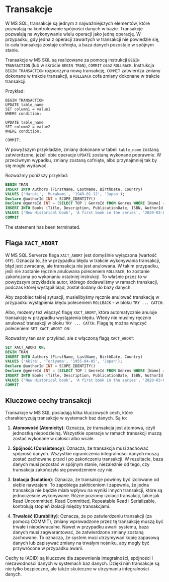 # Transakcje

W MS SQL, transakcje są jednym z najważniejszych elementów, które pozwalają na kontrolowanie spójności danych w bazie. Transakcje pozwalają na wykonywanie wielu operacji jako jedną operację. W przypadku, gdy jedna z operacji zawartych w transakcji nie powiedzie się, to cała transakcja zostaje cofnięta, a baza danych pozostaje w spójnym stanie.

Transakcje w MS SQL są realizowane za pomocą instrukcji `BEGIN TRANSACTION` (lub w skrócie `BEGIN TRAN`), `COMMIT` oraz `ROLLBACK`. Instrukcja `BEGIN TRANSACTION` rozpoczyna nową transakcję, `COMMIT` zatwierdza zmiany dokonane w trakcie transakcji, a `ROLLBACK` cofa zmiany dokonane w trakcie transakcji.

Przykład:

```
BEGIN TRANSACTION
UPDATE table_name
SET column1 = value1
WHERE condition;

UPDATE table_name
SET column2 = value2
WHERE condition;

COMMIT;

```

W powyższym przykładzie, zmiany dokonane w tabeli `table_name` zostaną zatwierdzone, jeżeli obie operacje `UPDATE` zostaną wykonane poprawnie. W przeciwnym wypadku, zmiany zostaną cofnięte, albo przynajmniej tak by się mogło wydawać.

Rozważmy poniższy przykład:


```sql
BEGIN TRAN
INSERT INTO Authors (FirstName, LastName, BirthDate, Country)
VALUES ('Haruki', 'Murakami', '1949-01-12', 'Japan');
Declare @authorId INT = SCOPE_IDENTITY()
Declare @genreId INT = (SELECT TOP 1 GenreId FROM Genres WHERE [Name] = 'Historical') -- NULL
INSERT INTO Books (Title, Description, PublicationDate, ISBN, AuthorId, GenreId)
VALUES ('New Historical book', 'A first book in the series', '2020-03-03', '95532123423', @authorId, @genreId) -- Dla @genreId NULL wystąpi błąd
COMMIT
```

The statement has been terminated.



## Flaga `XACT_ABORT`



W MS SQL Serverze flaga `XACT_ABORT` jest domyślnie wyłączona (wartość `OFF`). Oznacza to, że w przypadku błędu w trakcie wykonywania transakcji, błąd jest zwracany, ale transakcja nie jest anulowana. W takim przypadku, jeśli nie zostanie ręcznie anulowana poleceniem `ROLLBACK`, to zostanie zakończona po wykonaniu ostatniej instrukcji. To właśnie przez to w powyższym przykładzie autor, którego dodawaliśmy w ramach transkacji, podczas której wystąpił błąd, został dodany do bazy danych.



Aby zapobiec takiej sytuacji, musielibyśmy ręcznie anulować transkację w przypadku wystąpienia błędu poleceniem `ROLLBACK` - w bloku `TRY ... CATCH`:



Albo, możemy też włączyć flagę `XACT_ABORT`, która automatycznie anuluje transakcję w przypadku wystąpienia błędu. Wtedy nie musimy ręcznie anulować transakcji w bloku `TRY ... CATCH`. Flagę tę można włączyć poleceniem `SET XACT_ABORT ON`:



Rozważmy ten sam przykład, ale z włączoną flagą `XACT_ABORT`:




```sql
SET XACT_ABORT ON;
BEGIN TRAN
INSERT INTO Authors (FirstName, LastName, BirthDate, Country)
VALUES ('Akira', 'Toriyama', '1955-04-05', 'Japan');
Declare @authorId INT = SCOPE_IDENTITY()
Declare @genreId INT = (SELECT TOP 1 GenreId FROM Genres WHERE [Name] = 'Historical') -- NULL
INSERT INTO Books (Title, Description, PublicationDate, ISBN, AuthorId, GenreId)
VALUES ('New Historical book', 'A first book in the series', '2020-03-03', '95532123423', @authorId, @genreId) -- Dla @genreId NULL wystąpi błąd
COMMIT
```




## Kluczowe cechy transakcji

Transakcje w MS SQL posiadają kilka kluczowych cech, które charakteryzują transakcje w systemach baz danych. Są to:

1. **Atomowość (Atomicity)**: Oznacza, że transakcja jest atomowa, czyli jednostką niepodzielną. Wszystkie operacje w ramach transakcji muszą zostać wykonane w całości albo wcale. 
    
2. **Spójność (Consistency)**: Oznacza, że transakcja musi zachować spójność danych. Wszystkie ograniczenia integralności danych muszą zostać zachowane przed i po zakończeniu transakcji. W rezultacie, baza danych musi pozostać w spójnym stanie, niezależnie od tego, czy transakcja zakończyła się powodzeniem czy nie.
    
3. **Izolacja (Isolation)**: Oznacza, że ​​transakcje powinny być izolowane od siebie nawzajem. To zapobiega zakłóceniom i zapewnia, że jedna transakcja nie będzie miała wpływu na wyniki innych transakcji, które są jednocześnie wykonywane. Różne poziomy izolacji transakcji, takie jak Read Uncommitted, Read Committed, Repeatable Read i Serializable, kontrolują stopień izolacji między transakcjami.
    
4. **Trwałość (Durability)**: Oznacza, że po zatwierdzeniu transakcji (za pomocą COMMIT), zmiany wprowadzone przez tę transakcję muszą być trwałe i nieodwracalne. Nawet w przypadku awarii systemu, baza danych musi zagwarantować, że zatwierdzone zmiany zostaną zachowane. To oznacza, że system musi utrzymywać kopię zapasową danych lub zapisywać zmiany na trwałym nośniku, aby mogły być przywrócone w przypadku awarii.
    

Cechy te (ACID) są kluczowe dla zapewnienia integralności, spójności i niezawodności danych w systemach baz danych. Dzięki nim transakcje są nie tylko bezpieczne, ale także skuteczne w utrzymaniu integralności danych.
